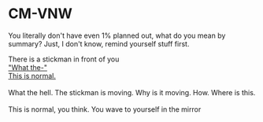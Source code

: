 <!--
<!DOCTYPE html>
-->
# CM-VNW


<html>
    <head>
	 <div id="c1summary">
	   <p>You literally don't have even 1% planned out, what do you mean by summary? Just, I don't know, remind yourself stuff first.</p>
	 </div>
	 </head>
	 <body>
	 <div id="c1p1">
	 <p1>There is a stickman in front of you</p1>
  <br>
	 <a href="#surprise">"What the-"</a>
  <br>
	 <a href="#normal">This is normal.</a>
	 </div>
  <br>
	 <div id="suprise">
	 <p1>What the hell. The stickman is moving. Why is it moving. How. Where is this.</p1>
	 </div>
  <br>
	 <div id="normal">
	 <p1>This is normal, you think. You wave to yourself in the mirror</p1>
	 </div>
	 </body>
</html>
